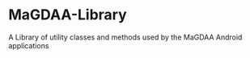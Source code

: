 MaGDAA-Library
==============

A Library of utility classes and methods used by the MaGDAA Android applications